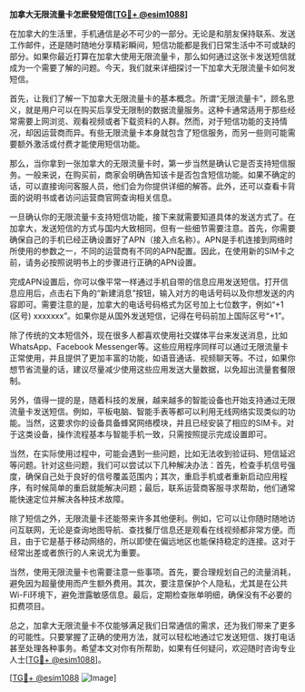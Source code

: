 **加拿大无限流量卡怎麽發短信[[TG💪+ @esim1088](https://t.me/s/esim1088)]**

在加拿大的生活里，手机通信是必不可少的一部分。无论是和朋友保持联系、发送工作邮件，还是随时随地分享精彩瞬间，短信功能都是我们日常生活中不可或缺的部分。如果你最近打算在加拿大使用无限流量卡，那么如何通过这张卡发送短信就成为一个需要了解的问题。今天，我们就来详细探讨一下加拿大无限流量卡如何发短信。

首先，让我们了解一下加拿大无限流量卡的基本概念。所谓“无限流量卡”，顾名思义，就是用户可以在购买后享受无限制的数据流量服务。这种卡通常适用于那些经常需要上网浏览、观看视频或者下载资料的人群。然而，对于短信功能的支持情况，却因运营商而异。有些无限流量卡本身就包含了短信服务，而另一些则可能需要额外激活或付费才能使用短信功能。

那么，当你拿到一张加拿大的无限流量卡时，第一步当然是确认它是否支持短信服务。一般来说，在购买前，商家会明确告知该卡是否包含短信功能。如果不确定的话，可以直接询问客服人员，他们会为你提供详细的解答。此外，还可以查看卡背面的说明书或者访问运营商官网查询相关信息。

一旦确认你的无限流量卡支持短信功能，接下来就需要知道具体的发送方式了。在加拿大，发送短信的方式与国内大致相同，但有一些细节需要注意。首先，你需要确保自己的手机已经正确设置好了APN（接入点名称）。APN是手机连接到网络时所使用的参数之一，不同的运营商有不同的APN配置。因此，在使用新的SIM卡之前，请务必按照说明书上的步骤进行正确的APN设置。

完成APN设置后，你可以像平常一样通过手机自带的信息应用发送短信。打开信息应用后，点击右下角的“新建消息”按钮，输入对方的电话号码以及你想发送的内容即可。需要注意的是，加拿大的电话号码格式为区号加上七位数字，例如“+1 (区号) xxxxxxx”。如果你是从国外发送短信，记得在号码前加上国际区号“+1”。

除了传统的文本短信外，现在很多人都喜欢使用社交媒体平台来发送消息，比如WhatsApp、Facebook Messenger等。这些应用程序同样可以通过无限流量卡正常使用，并且提供了更加丰富的功能，如语音通话、视频聊天等。不过，如果你想节省流量的话，建议尽量减少使用这些应用发送大量数据，以免超出流量套餐限制。

另外，值得一提的是，随着科技的发展，越来越多的智能设备也开始支持通过无限流量卡发送短信。例如，平板电脑、智能手表等都可以利用无线网络实现类似的功能。当然，这要求你的设备具备蜂窝网络模块，并且已经安装了相应的SIM卡。对于这类设备，操作流程基本与智能手机一致，只需按照提示完成设置即可。

当然，在实际使用过程中，可能会遇到一些问题，比如无法收到验证码、短信延迟等问题。针对这些问题，我们可以尝试以下几种解决办法：首先，检查手机信号强度，确保自己处于良好的信号覆盖范围内；其次，重启手机或者重新启动应用程序，有时候简单的重启就能解决问题；最后，联系运营商客服寻求帮助，他们通常能快速定位并解决各种技术故障。

除了短信之外，无限流量卡还能带来许多其他便利。例如，它可以让你随时随地访问互联网，无论是查询地图导航、查找餐厅信息还是观看在线视频都非常方便。而且，由于它是基于移动网络的，所以即使在偏远地区也能保持稳定的连接。这对于经常出差或者旅行的人来说尤为重要。

当然，使用无限流量卡也需要注意一些事项。首先，要合理规划自己的流量消耗，避免因为超量使用而产生额外费用。其次，要注意保护个人隐私，尤其是在公共Wi-Fi环境下，避免泄露敏感信息。最后，定期检查账单明细，确保没有不必要的扣费项目。

总之，加拿大无限流量卡不仅能够满足我们日常通信的需求，还为我们带来了更多的可能性。只要掌握了正确的使用方法，就可以轻松地通过它发送短信、拨打电话甚至处理各种事务。希望本文对你有所帮助，如果有任何疑问，欢迎随时咨询专业人士[[TG💪+ @esim1088](https://t.me/s/esim1088)]。

[[TG💪+ @esim1088](https://t.me/s/esim1088) ![Image](https://i.postimg.cc/4NQfJmqS/Snipaste-2025-05-13-00-14-12.png)]